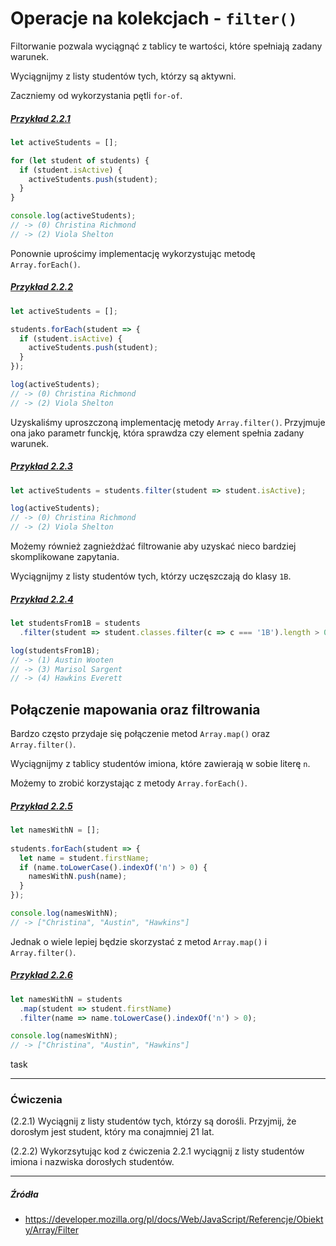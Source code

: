 # Operacje na kolekcjach - `filter()`

Filtorwanie pozwala wyciągnąć z tablicy te wartości, które spełniają zadany warunek.

Wyciągnijmy z listy studentów tych, którzy są aktywni.

Zaczniemy od wykorzystania pętli `for-of`.

##### [Przykład 2.2.1](https://codepen.io/mmotel/pen/NgbNpL)
```js
let activeStudents = [];

for (let student of students) {
  if (student.isActive) {
    activeStudents.push(student);
  }
}

console.log(activeStudents);
// -> (0) Christina Richmond
// -> (2) Viola Shelton
```

Ponownie uprościmy implementację wykorzystując metodę `Array.forEach()`.

##### [Przykład 2.2.2](https://codepen.io/mmotel/pen/MobyQN)
```js
let activeStudents = [];

students.forEach(student => {
  if (student.isActive) {
    activeStudents.push(student);
  }
});

log(activeStudents);
// -> (0) Christina Richmond
// -> (2) Viola Shelton
```

Uzyskaliśmy uproszczoną implementację metody `Array.filter()`. Przyjmuje ona jako parametr funckję, która sprawdza czy element spełnia zadany warunek.

##### [Przykład 2.2.3](https://codepen.io/mmotel/pen/YQpqLr)
```js
let activeStudents = students.filter(student => student.isActive);

log(activeStudents);
// -> (0) Christina Richmond
// -> (2) Viola Shelton
```

Możemy również zagnieżdżać filtrowanie aby uzyskać nieco bardziej skomplikowane zapytania.

Wyciągnijmy z listy studentów tych, którzy uczęszczają do klasy `1B`.

##### [Przykład 2.2.4](https://codepen.io/mmotel/pen/qjqZKR)
```js
let studentsFrom1B = students
  .filter(student => student.classes.filter(c => c === '1B').length > 0);

log(studentsFrom1B);
// -> (1) Austin Wooten
// -> (3) Marisol Sargent
// -> (4) Hawkins Everett
```

## Połączenie mapowania oraz filtrowania

Bardzo często przydaje się połączenie metod `Array.map()` oraz `Array.filter()`.

Wyciągnijmy z tablicy studentów imiona, które zawierają w sobie literę `n`.

Możemy to zrobić korzystając z metody `Array.forEach()`.

##### [Przykład 2.2.5](https://codepen.io/mmotel/pen/XgNKpM)
```js
let namesWithN = [];
    
students.forEach(student => {
  let name = student.firstName;
  if (name.toLowerCase().indexOf('n') > 0) {
    namesWithN.push(name);
  }
});

console.log(namesWithN);
// -> ["Christina", "Austin", "Hawkins"]
```

Jednak o wiele lepiej będzie skorzystać z metod `Array.map()` i `Array.filter()`.

##### [Przykład 2.2.6](https://codepen.io/mmotel/pen/GENqqw)
```js
let namesWithN = students
  .map(student => student.firstName)
  .filter(name => name.toLowerCase().indexOf('n') > 0);

console.log(namesWithN);
// -> ["Christina", "Austin", "Hawkins"]
```

task 

---

### Ćwiczenia

(2.2.1) Wyciągnij z listy studentów tych, którzy są dorośli. Przyjmij, że dorosłym jest student, który ma conajmniej 21 lat.

(2.2.2) Wykorzsytując kod z ćwiczenia 2.2.1 wyciągnij z listy studentów imiona i nazwiska dorosłych studentów.

---

##### Źródła

* https://developer.mozilla.org/pl/docs/Web/JavaScript/Referencje/Obiekty/Array/Filter